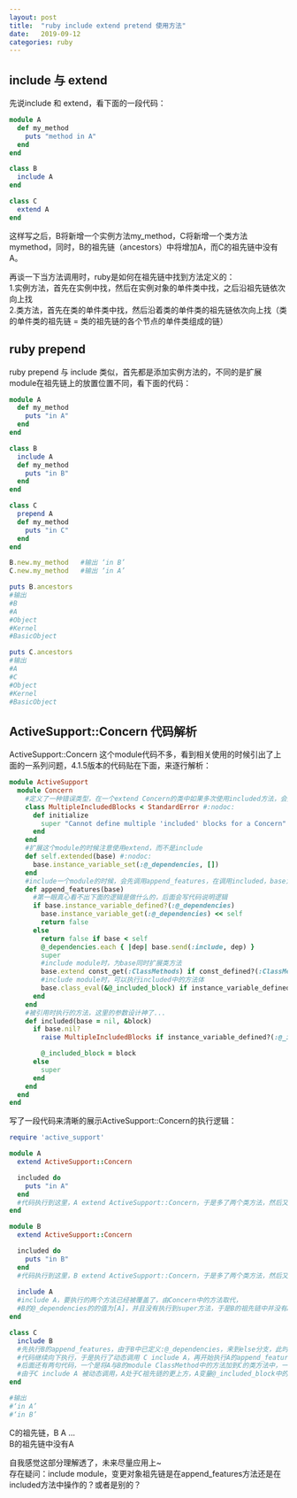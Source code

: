 ```yaml
---
layout: post
title:  "ruby include extend pretend 使用方法"
date:   2019-09-12
categories: ruby
---
```


## include 与 extend
先说include 和 extend，看下面的一段代码：     

```ruby
module A
  def my_method
    puts "method in A"
  end
end

class B
  include A
end

class C
  extend A
end
```
这样写之后，B将新增一个实例方法my_method，C将新增一个类方法mymethod，同时，B的祖先链（ancestors）中将增加A，而C的祖先链中没有A。      


再谈一下当方法调用时，ruby是如何在祖先链中找到方法定义的：      
1.实例方法，首先在实例中找，然后在实例对象的单件类中找，之后沿祖先链依次向上找    
2.类方法，首先在类的单件类中找，然后沿着类的单件类的祖先链依次向上找（类的单件类的祖先链 = 类的祖先链的各个节点的单件类组成的链）    

## ruby prepend
ruby prepend 与 include 类似，首先都是添加实例方法的，不同的是扩展module在祖先链上的放置位置不同，看下面的代码：   

```ruby
module A
  def my_method
    puts "in A"
  end
end

class B
  include A
  def my_method
    puts "in B"
  end
end

class C
  prepend A
  def my_method
    puts "in C"
  end
end

B.new.my_method   #输出 ‘in B’
C.new.my_method   #输出 ‘in A’

puts B.ancestors
#输出
#B
#A
#Object
#Kernel
#BasicObject

puts C.ancestors
#输出
#A
#C
#Object
#Kernel
#BasicObject
```

## ActiveSupport::Concern 代码解析
ActiveSupport::Concern 这个module代码不多，看到相关使用的时候引出了上面的一系列问题，4.1.5版本的代码贴在下面，来逐行解析：    

```ruby
module ActiveSupport
  module Concern
    #定义了一种错误类型，在一个extend Concern的类中如果多次使用included方法，会报这个异常
    class MultipleIncludedBlocks < StandardError #:nodoc:
      def initialize
        super "Cannot define multiple 'included' blocks for a Concern"
      end
    end
    #扩展这个module的时候注意使用extend，而不是include
    def self.extended(base) #:nodoc:
      base.instance_variable_set(:@_dependencies, [])
    end
    #include一个module的时候，会先调用append_features，在调用included，base为外层发起调用的module或class
    def append_features(base)
      #第一眼真心看不出下面的逻辑是做什么的，后面会写代码说明逻辑
      if base.instance_variable_defined?(:@_dependencies)
        base.instance_variable_get(:@_dependencies) << self
        return false
      else
        return false if base < self
        @_dependencies.each { |dep| base.send(:include, dep) }
        super
        #include module时，为base同时扩展类方法
        base.extend const_get(:ClassMethods) if const_defined?(:ClassMethods)
        #include module时，可以执行included中的方法体
        base.class_eval(&@_included_block) if instance_variable_defined?(:@_included_block)
      end
    end
    #被引用时执行的方法，这里的参数设计神了...
    def included(base = nil, &block)
      if base.nil?
        raise MultipleIncludedBlocks if instance_variable_defined?(:@_included_block)

        @_included_block = block
      else
        super
      end
    end
  end
end
```

写了一段代码来清晰的展示ActiveSupport::Concern的执行逻辑：    

```ruby
require 'active_support'

module A
  extend ActiveSupport::Concern

  included do 
    puts "in A"
  end
  #代码执行到这里，A extend ActiveSupport::Concern，于是多了两个类方法，然后又执行了included方法，A的变量@_included_block里面有了待执行的方法
end

module B
  extend ActiveSupport::Concern

  included do
    puts "in B"
  end
  #代码执行到这里，B extend ActiveSupport::Concern，于是多了两个类方法，然后又执行了included方法，B的变量@_included_block里面有了待执行的方法
  
  include A
  #include A，要执行的两个方法已经被覆盖了，由Concern中的方法取代，
  #B的@_dependencies的的值为[A]，并且没有执行到super方法，于是B的祖先链中并没有A（推测祖先链的改变是在append_features super里面做的）
end

class C
  include B
  #先执行B的append_features，由于B中已定义:@_dependencies，来到else分支，此时还没有执行super方法，故C < B 为false，
  #代码继续向下执行，于是执行了动态调用 C include A，再开始执行A的append_features...不再赘述分支逻辑
  #后面还有两句代码，一个是将A与B的module ClassMethod中的方法加到C的类方法中，一个是执行@_included_block中的方法体，
  #由于C include A 被动态调用，A处于C祖先链的更上方，A变量@_included_block中的方法体先被执行
end

#输出
#‘in A’
#‘in B’
```

C的祖先链，B A ...      
B的祖先链中没有A      

自我感觉这部分理解透了，未来尽量应用上~     
存在疑问：include module，变更对象祖先链是在append_features方法还是在included方法中操作的？或者是别的？


